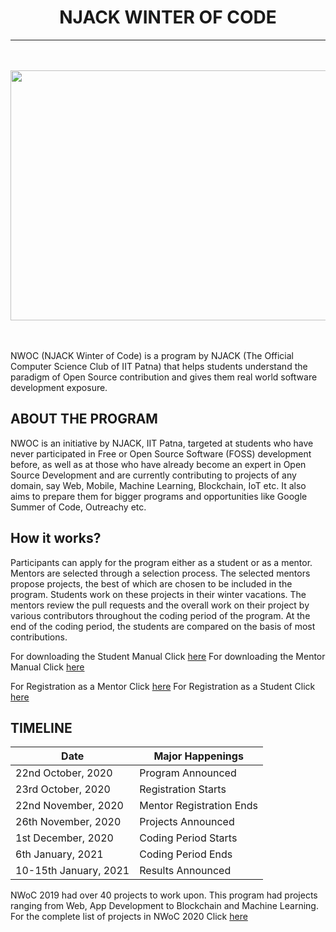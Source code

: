 <h1 align="center"> NJACK WINTER OF CODE </h1> 
<hr>
<br>
<br>
<img src="https://miro.medium.com/max/1400/1*G0edbEJvyuDgPNog0eBgtw.jpeg"  style="width:1000px; 
            height:400px; 
            display: block;" />
<br>
<br>

NWOC (NJACK Winter of Code) is a program by NJACK (The Official Computer Science Club of IIT Patna) that helps students understand the paradigm of Open Source contribution and gives them real world software development exposure.

## ABOUT THE PROGRAM

NWOC is an initiative by NJACK, IIT Patna, targeted at students who have never participated in Free or Open Source Software (FOSS) development before, as well as at those who have already become an expert in Open Source Development and are currently contributing to projects of any domain, say Web, Mobile, Machine Learning, Blockchain, IoT etc. It also aims to prepare them for bigger programs and opportunities like Google Summer of Code, Outreachy etc.

## How it works?

Participants can apply for the program either as a student or as a mentor. Mentors are selected through a selection process. The selected mentors propose projects, the best of which are chosen to be included in the program. Students work on these projects in their winter vacations. The mentors review the pull requests and the overall work on their project by various contributors throughout the coding period of the program. At the end of the coding period, the students are compared on the basis of most contributions.

For downloading the Student Manual Click [here](https://njackwinterofcode.github.io/NWoC_StudentManual.pdf)
For downloading the Mentor Manual Click [here](https://njackwinterofcode.github.io/NWoC_MentorManual.pdf)

For Registration as a Mentor Click [here](https://docs.google.com/forms/d/e/1FAIpQLScPfXqrGKDodi8K4Q7Ua5BFlJPzfC_UeKKEx5qC_nHF0yU3EQ/closedform)
 For Registration as a Student Click [here](https://docs.google.com/forms/d/e/1FAIpQLSdA1dAV8ywtVNenm26nfEXfp07jfLWDxcz8PkQF8hwZGTIHfg/closedform)

## TIMELINE

Date | Major Happenings
----- | --------------------
22nd October, 2020 | Program Announced
23rd October, 2020 | Registration Starts
22nd November, 2020 | Mentor Registration Ends
26th November, 2020 | Projects Announced
1st December, 2020 | Coding Period Starts
6th January, 2021 | Coding Period Ends
10-15th January, 2021 | Results Announced

NWoC 2019 had over 40 projects to work upon. This program had projects ranging from Web, App Development to Blockchain and Machine Learning. For the complete list of projects in NWoC 2020 Click [here](https://njackwinterofcode.github.io/projects.html)